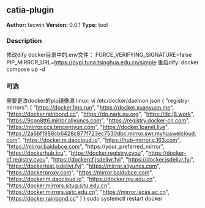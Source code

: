 ## catia-plugin

**Author:** tecwin
**Version:** 0.0.1
**Type:** tool

### Description
修改dify docker目录中的.env文件：
FORCE_VERIFYING_SIGNATURE=false
PIP_MIRROR_URL=https://pypi.tuna.tsinghua.edu.cn/simple
重启dify:
docker compose up -d

### 可选
需要更改docker的pip镜像源
linux:
vi /etc/docker/daemon.json
{
    "registry-mirrors": [
        "https://docker.1ms.run",
        "https://docker.xuanyuan.me",
        "https://docker.rainbond.cc",
        "https://do.nark.eu.org",
        "https://dc.j8.work",
        "https://9cpn8tt6.mirror.aliyuncs.com",
        "https://registry.docker-cn.com",
        "https://mirror.ccs.tencentyun.com",
        "https://docker.1panel.live",
        "https://2a6bf1988cb6428c877f723ec7530dbc.mirror.swr.myhuaweicloud.com",
        "https://docker.m.daocloud.io",
        "https://hub-mirror.c.163.com",
        "https://mirror.baidubce.com",
        "https://your_preferred_mirror",
        "https://dockerhub.icu",
        "https://docker.registry.cyou",
        "https://docker-cf.registry.cyou",
        "https://dockercf.jsdelivr.fyi",
        "https://docker.jsdelivr.fyi",
        "https://dockertest.jsdelivr.fyi",
        "https://mirror.aliyuncs.com",
        "https://dockerproxy.com",
        "https://mirror.baidubce.com",
        "https://docker.m.daocloud.io",
        "https://docker.nju.edu.cn",
        "https://docker.mirrors.sjtug.sjtu.edu.cn",
        "https://docker.mirrors.ustc.edu.cn",
        "https://mirror.iscas.ac.cn",
        "https://docker.rainbond.cc"
    ]
}
sudo systemctl restart docker

